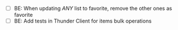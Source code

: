 - [ ] BE: When updating *ANY* list to favorite, remove the other ones as favorite
- [ ] BE: Add tests in Thunder Client for items bulk operations
